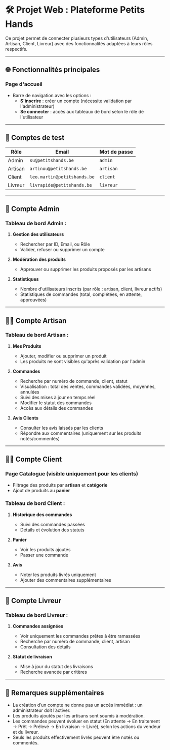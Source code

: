 # 🛠️ Projet Web : Plateforme Petits Hands

Ce projet permet de connecter plusieurs types d'utilisateurs (Admin, Artisan, Client, Livreur) avec des fonctionnalités adaptées à leurs rôles respectifs.

---

## 🌐 Fonctionnalités principales

### Page d'accueil
- Barre de navigation avec les options :
  - **S'inscrire** : créer un compte (nécessite validation par l'administrateur)
  - **Se connecter** : accès aux tableaux de bord selon le rôle de l'utilisateur

---

## 🔐 Comptes de test

| Rôle     | Email                               | Mot de passe |
|----------|-------------------------------------|--------------|
| Admin    | `su@petitshands.be`                | `admin`      |
| Artisan  | `artinou@petitshands.be`           | `artisan`    |
| Client   | `leo.martin@petitshands.be`        | `client`     |
| Livreur  | `livrapide@petitshands.be`         | `livreur`    |

---

## 👤 Compte **Admin**

### Tableau de bord Admin :
1. **Gestion des utilisateurs**
   - Rechercher par ID, Email, ou Rôle
   - Valider, refuser ou supprimer un compte

2. **Modération des produits**
   - Approuver ou supprimer les produits proposés par les artisans

3. **Statistiques**
   - Nombre d'utilisateurs inscrits (par rôle : artisan, client, livreur actifs)
   - Statistiques de commandes (total, complétées, en attente, approuvées)

---

## 🧑‍🎨 Compte **Artisan**

### Tableau de bord Artisan :
1. **Mes Produits**
   - Ajouter, modifier ou supprimer un produit
   - Les produits ne sont visibles qu'après validation par l'admin

2. **Commandes**
   - Recherche par numéro de commande, client, statut
   - Visualisation : total des ventes, commandes validées, moyennes, annulées
   - Suivi des mises à jour en temps réel
   - Modifier le statut des commandes
   - Accès aux détails des commandes

3. **Avis Clients**
   - Consulter les avis laissés par les clients
   - Répondre aux commentaires (uniquement sur les produits notés/commentés)

---

## 🧑‍💼 Compte **Client**

### Page Catalogue (visible uniquement pour les clients)
- Filtrage des produits par **artisan** et **catégorie**
- Ajout de produits au **panier**

### Tableau de bord Client :
1. **Historique des commandes**
   - Suivi des commandes passées
   - Détails et évolution des statuts

2. **Panier**
   - Voir les produits ajoutés
   - Passer une commande

3. **Avis**
   - Noter les produits livrés uniquement
   - Ajouter des commentaires supplémentaires

---

## 🚚 Compte **Livreur**

### Tableau de bord Livreur :
1. **Commandes assignées**
   - Voir uniquement les commandes prêtes à être ramassées
   - Recherche par numéro de commande, client, artisan
   - Consultation des détails

2. **Statut de livraison**
   - Mise à jour du statut des livraisons
   - Recherche avancée par critères

---

## 📝 Remarques supplémentaires

- La création d’un compte ne donne pas un accès immédiat : un administrateur doit l’activer.
- Les produits ajoutés par les artisans sont soumis à modération.
- Les commandes peuvent évoluer en statut (En attente → En traitement → Prêt → Prélevé → En livraison → Livré), selon les actions du vendeur et du livreur.
- Seuls les produits effectivement livrés peuvent être notés ou commentés.